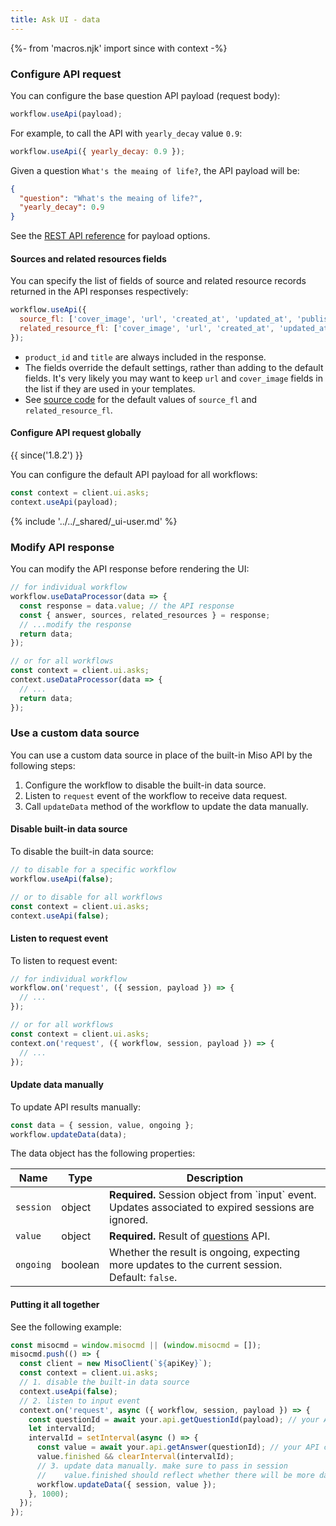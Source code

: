 ```yaml
---
title: Ask UI - data
---
```


{%- from 'macros.njk' import since with context -%}

### Configure API request

You can configure the base question API payload (request body):

```js
workflow.useApi(payload);
```

For example, to call the API with `yearly_decay` value `0.9`:

```js
workflow.useApi({ yearly_decay: 0.9 });
```

Given a question `What's the meaing of life?`, the API payload will be:

```json
{
  "question": "What's the meaing of life?",
  "yearly_decay": 0.9
}
```

See the [REST API reference](https://api.askmiso.com/#tag/Ask-APIs/operation/questions_v1_ask_questions_post) for payload options.

#### Sources and related resources fields

You can specify the list of fields of source and related resource records returned in the API responses respectively:

```js
workflow.useApi({
  source_fl: ['cover_image', 'url', 'created_at', 'updated_at', 'published_at', 'custom_attributes.my_prop'],
  related_resource_fl: ['cover_image', 'url', 'created_at', 'updated_at', 'published_at', 'custom_attributes.my_prop'],
});
```

* `product_id` and `title` are always included in the response.
* The fields override the default settings, rather than adding to the default fields. It's very likely you may want to keep `url` and `cover_image` fields in the list if they are used in your templates.
* See [source code](https://github.com/MisoAI/miso-client-js-sdk/blob/main/packages/client-sdk-ui/src/workflow/ask.js#L14-L15) for the default values of `source_fl` and `related_resource_fl`.

#### Configure API request globally

{{ since('1.8.2') }}

You can configure the default API payload for all workflows:

```js
const context = client.ui.asks;
context.useApi(payload);
```

{% include '../../_shared/_ui-user.md' %}

### Modify API response

You can modify the API response before rendering the UI:

```js
// for individual workflow
workflow.useDataProcessor(data => {
  const response = data.value; // the API response
  const { answer, sources, related_resources } = response;
  // ...modify the response
  return data;
});

// or for all workflows
const context = client.ui.asks;
context.useDataProcessor(data => {
  // ...
  return data;
});
```

### Use a custom data source

You can use a custom data source in place of the built-in Miso API by the following steps:

1. Configure the workflow to disable the built-in data source.
2. Listen to `request` event of the workflow to receive data request.
3. Call `updateData` method of the workflow to update the data manually.

#### Disable built-in data source

To disable the built-in data source:

```js
// to disable for a specific workflow
workflow.useApi(false);

// or to disable for all workflows
const context = client.ui.asks;
context.useApi(false);
```

#### Listen to request event

To listen to request event:

```js
// for individual workflow
workflow.on('request', ({ session, payload }) => {
  // ...
});

// or for all workflows
const context = client.ui.asks;
context.on('request', ({ workflow, session, payload }) => {
  // ...
});
```

#### Update data manually

To update API results manually:

```js
const data = { session, value, ongoing };
workflow.updateData(data);
```

The data object has the following properties:

<table class="table">
  <thead>
    <tr>
      <th scope="col">Name</th>
      <th scope="col">Type</th>
      <th scope="col">Description</th>
    </tr>
  </thead>
  <tbody>
    <tr>
      <td><code>session</code></td>
      <td>object</td>
      <td>
        <strong>Required.</strong> Session object from `input` event. Updates associated to expired sessions are ignored.
      </td>
    </tr>
    <tr>
      <td><code>value</code></td>
      <td>object</td>
      <td>
        <strong>Required.</strong> Result of <a href="{{ '/sdk/ask/questions/' | url }}">questions</a> API.
      </td>
    </tr>
    <tr>
      <td><code>ongoing</code></td>
      <td>boolean</td>
      <td>
        Whether the result is ongoing, expecting more updates to the current session. Default: <code>false</code>.
      </td>
    </tr>
  </tbody>
</table>

#### Putting it all together

See the following example:

```js
const misocmd = window.misocmd || (window.misocmd = []);
misocmd.push(() => {
  const client = new MisoClient(`${apiKey}`);
  const context = client.ui.asks;
  // 1. disable the built-in data source
  context.useApi(false);
  // 2. listen to input event
  context.on('request', async ({ workflow, session, payload }) => {
    const questionId = await your.api.getQuestionId(payload); // your API call
    let intervalId;
    intervalId = setInterval(async () => {
      const value = await your.api.getAnswer(questionId); // your API call
      value.finished && clearInterval(intervalId);
      // 3. update data manually. make sure to pass in session
      //    value.finished should reflect whether there will be more data coming
      workflow.updateData({ session, value });
    }, 1000);
  });
});
```
